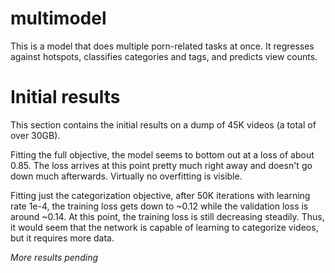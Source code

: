 # multimodel

This is a model that does multiple porn-related tasks at once. It regresses against hotspots, classifies categories and tags, and predicts view counts.

# Initial results

This section contains the initial results on a dump of 45K videos (a total of over 30GB).

Fitting the full objective, the model seems to bottom out at a loss of about 0.85. The loss arrives at this point pretty much right away and doesn't go down much afterwards. Virtually no overfitting is visible.

Fitting just the categorization objective, after 50K iterations with learning rate 1e-4, the training loss gets down to ~0.12 while the validation loss is around ~0.14. At this point, the training loss is still decreasing steadily. Thus, it would seem that the network is capable of learning to categorize videos, but it requires more data.

*More results pending*
